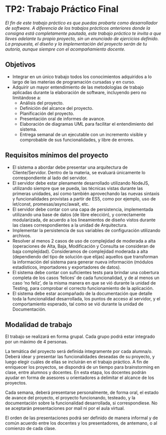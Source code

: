 # TP2: Trabajo Práctico Final

_El fin de este trabajo práctico es que puedas probarte como desarrollador de software. A
diferencia de los trabajos prácticos anteriores donde la consigna está completamente
pautada, este trabajo práctico te invita a que lleves adelante tu propio proyecto, sin un
enunciado de ejercicios definido. La propuesta, el diseño y la implementación del proyecto
serán de tu autoría, aunque siempre con el acompañamiento docente._

## Objetivos

- Integrar en un único trabajo todos los conocimientos adquiridos a lo largo de las materias de programación cursadas y en curso.
- Adquirir un mayor entendimiento de las metodologías de trabajo aplicadas durante la
  elaboración de software, incluyendo pero no limitándose a:
  - Análisis del proyecto.
  - Definición del alcance del proyecto.
  - Planificación del proyecto.
  - Presentación oral de informes de avance.
  - Elaboración de diagramas UML para facilitar el entendimiento del sistema.
  - Entrega semanal de un ejecutable con un incremento visible y comprobable de sus funcionalidades, y libre de errores.

## Requisitos mínimos del proyecto

- El sistema a abordar debe presentar una arquitectura de Cliente/Servidor. Dentro de la materia, se evaluará únicamente lo correspondiente al lado del servidor.
- El servidor debe estar plenamente desarrollado utilizando NodeJS, utilizando siempre que se pueda, las técnicas vistas durante las primeras unidades, así como también aprovechando las nuevas sintaxis y funcionalidades provistas a partir de ES5, como por ejemplo, uso de let/const, promesas/async/await, etc.
- El servidor debe contar con una capa de persistencia, implementada utilizando una base de datos (de libre elección), y correctamente modularizada, de acuerdo a los lineamientos de diseño vistos durante las clases correspondientes a la unidad de Arquitectura.
- Implementar la persistencia de sus variables de configuración utilizando archivos.
- Resolver al menos 2 casos de uso de complejidad de moderada a alta (operaciones de Alta, Baja, Modificación y Consulta se consideran de baja complejidad). Consideramos de complejidad moderada a alta (dependiendo del tipo de solución que elijas) aquellos que transforman la información del sistema para generar nueva información (módulos estadísticos, importadores y exportadores de datos).
- El sistema debe contar con suficientes tests para brindar una cobertura completa de los casos ‘felices’ de cada funcionalidad, y de al menos un caso ‘no feliz’, de la misma manera en que se vió durante la unidad de Testing, para comprobar el correcto funcionamiento de la aplicación.
- El sistema debe estar acompañado de la documentación que detalle toda la funcionalidad desarrollada, los puntos de acceso al servidor, y el comportamiento esperado, tal como se vió durante la unidad de Documentación.

## Modalidad de trabajo

El trabajo se realizará en forma grupal. Cada grupo podrá estar integrado por un máximo de 4 personas.

La temática del proyecto será definida íntegramente por cada alumna/o. Deberá idear y presentar las funcionalidades deseadas de su proyecto, y luego elegir cuáles de ellas se incluirán en el trabajo práctico. A fin de enriquecer los proyectos, se dispondrá de un tiempo para brainstorming en clase, entre alumnos y docentes. En esta etapa, los docentes podrán ayudar en forma de asesores u orientadores a delimitar el alcance de los proyectos.

Cada semana, deberá presentarse personalmente, de forma oral, el estado de avance del proyecto, el proyecto funcionando, testeado, y la documentación sobre la funcionalidad desarrollada, si correspondiese. No se aceptarán presentaciones por mail ni por el aula virtual.

El orden de las presentaciones podrá ser definido de manera informal y de común acuerdo entre los docentes y los presentadores, de antemano, o al comienzo de cada clase.
